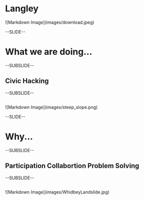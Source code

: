 <!------------------------------------------------------------>
<!-- Topic: xxx -->

<h1>Langley</h1>
![Markdown Image](images/download.jpeg)


<!------------------------------------------------------------>
--SLIDE--
<!-- Topic: yyy -->

<h1>What we are doing...</h1>

--SUBSLIDE--

<h2>Civic Hacking</h2>

--SUBSLIDE--


<h2></h2>
![Markdown Image](images/steep_slope.png)

<!------------------------------------------------------------>
--SLIDE--
<!-- Topic: zzz -->

<h1>Why...</h1>

--SUBSLIDE--

<h2>Participation
Collabortion
Problem Solving</h2>



--SUBSLIDE--

<h2></h2>
![Markdown Image](images/WhidbeyLandslide.jpg)